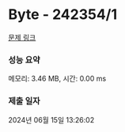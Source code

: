 # Byte - 242354/1 

[문제 링크](https://level.goorm.io/exam/242354/byte/quiz/1) 

### 성능 요약

메모리: 3.46 MB, 시간: 0.00 ms

### 제출 일자

2024년 06월 15일 13:26:02

